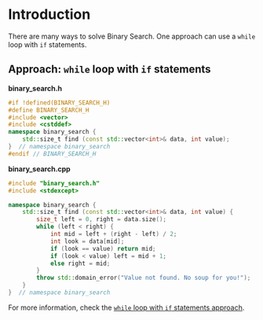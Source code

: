 # Introduction

There are many ways to solve Binary Search.
One approach can use a `while` loop with `if` statements.

## Approach: `while` loop with `if` statements

**binary_search.h**
```cpp
#if !defined(BINARY_SEARCH_H)
#define BINARY_SEARCH_H
#include <vector>
#include <cstddef>
namespace binary_search {
    std::size_t find (const std::vector<int>& data, int value);
}  // namespace binary_search
#endif // BINARY_SEARCH_H
```

**binary_search.cpp**
```cpp
#include "binary_search.h"
#include <stdexcept>

namespace binary_search {
    std::size_t find (const std::vector<int>& data, int value) {
        size_t left = 0, right = data.size();
        while (left < right) {
            int mid = left + (right - left) / 2;
            int look = data[mid];
            if (look == value) return mid;
            if (look < value) left = mid + 1;
            else right = mid;
        }    
        throw std::domain_error("Value not found. No soup for you!");
    } 
}  // namespace binary_search
```

For more information, check the [`while` loop with `if` statements approach][approach-while-with-if-statements].

[approach-while-with-if-statements]: https://exercism.org/tracks/cpp/exercises/binary-search/approaches/while-with-if-statements
